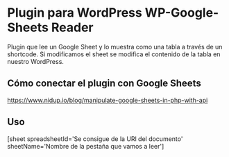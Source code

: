 # Plugin para WordPress WP-Google-Sheets Reader

Plugin que lee un Google Sheet y lo muestra como una tabla a través de un shortcode. Si modificamos el sheet se modifica el contenido de la tabla en nuestro WordPress. 

## Cómo conectar el plugin con Google Sheets
https://www.nidup.io/blog/manipulate-google-sheets-in-php-with-api

## Uso
[sheet spreadsheetId='Se consigue de la URl del documento' sheetName='Nombre de la pestaña que vamos a leer']
